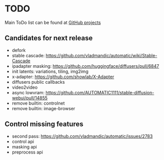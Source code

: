 # TODO

Main ToDo list can be found at [GitHub projects](https://github.com/users/vladmandic/projects)

## Candidates for next release

- defork
- stable cascade: <https://github.com/vladmandic/automatic/wiki/Stable-Cascade>
- ipadapter masking: <https://github.com/huggingface/diffusers/pull/6847>
- init latents: variations, tiling, img2img
- x-adapter: <https://github.com/showlab/X-Adapter>
- diffusers public callbacks  
- video2video
- async lowvram: <https://github.com/AUTOMATIC1111/stable-diffusion-webui/pull/14855>
- remove builtin: controlnet
- remove builtin: image-browser

## Control missing features

- second pass: <https://github.com/vladmandic/automatic/issues/2783>  
- control api  
- masking api  
- preprocess api
